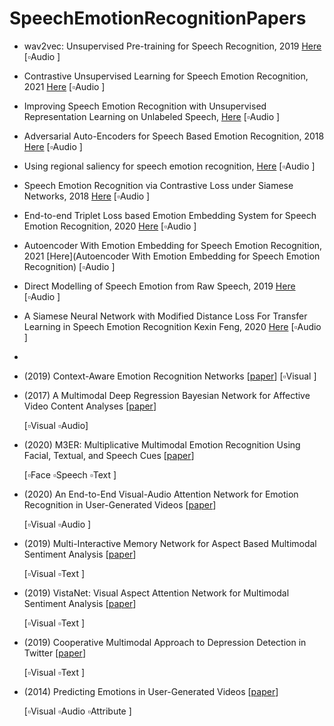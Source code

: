 # SpeechEmotionRecognitionPapers

- wav2vec: Unsupervised Pre-training for Speech Recognition, 2019 [Here](https://arxiv.org/pdf/1904.05862.pdf)
  [:white_small_square:Audio ]

- Contrastive Unsupervised Learning for Speech Emotion Recognition, 2021 [Here](https://arxiv.org/pdf/2102.06357.pdf)   [:white_small_square:Audio ]

- Improving Speech Emotion Recognition with Unsupervised Representation Learning on Unlabeled Speech, [Here](https://ieeexplore.ieee.org/stamp/stamp.jsp?tp=&arnumber=8682541) [:white_small_square:Audio ]
- Adversarial Auto-Encoders for Speech Based Emotion Recognition, 2018 [Here](https://arxiv.org/pdf/1806.02146.pdf) [:white_small_square:Audio ]
- Using regional saliency for speech emotion recognition, [Here](https://ieeexplore.ieee.org/stamp/stamp.jsp?tp=&arnumber=7952655) [:white_small_square:Audio ]
- Speech Emotion Recognition via Contrastive Loss under Siamese Networks, 2018 [Here](https://arxiv.org/pdf/1910.11174.pdf) [:white_small_square:Audio ]
- End-to-end Triplet Loss based Emotion Embedding System for Speech Emotion Recognition, 2020 [Here](https://arxiv.org/pdf/2010.06200.pdf) [:white_small_square:Audio ]
- Autoencoder With Emotion Embedding for Speech Emotion Recognition, 2021 [Here](Autoencoder With Emotion Embedding for Speech Emotion Recognition) [:white_small_square:Audio ]

- Direct Modelling of Speech Emotion from Raw Speech, 2019 [Here](https://arxiv.org/pdf/1904.03833.pdf) [:white_small_square:Audio ]
- A Siamese Neural Network with Modified Distance Loss For Transfer Learning in Speech Emotion Recognition Kexin Feng, 2020 [Here](https://arxiv.org/pdf/2006.03001.pdf) [:white_small_square:Audio ]
- 

-  (2019) Context-Aware Emotion Recognition Networks [[paper](https://openaccess.thecvf.com/content_ICCV_2019/papers/Lee_Context-Aware_Emotion_Recognition_Networks_ICCV_2019_paper.pdf)]
  [:white_small_square:Visual ]

- (2017) A Multimodal Deep Regression Bayesian Network for Affective Video Content Analyses [[paper](https://openaccess.thecvf.com/content_ICCV_2017/papers/Gan_A_Multimodal_Deep_ICCV_2017_paper.pdf)] 

  [:white_small_square:Visual :white_small_square:Audio]
- (2020) M3ER: Multiplicative Multimodal Emotion Recognition Using Facial, Textual, and Speech Cues [[paper](https://arxiv.org/pdf/1911.05659.pdf)]

  [:white_small_square:Face :white_small_square:Speech :white_small_square:Text ]

- (2020) An End-to-End Visual-Audio Attention Network for Emotion Recognition in User-Generated Videos [[paper](https://aaai.org/Papers/AAAI/2020GB/AAAI-ZhaoS.7155.pdf)]

  [:white_small_square:Visual :white_small_square:Audio ]

- (2019) Multi-Interactive Memory Network for Aspect Based Multimodal Sentiment Analysis [[paper](https://www.aaai.org/ojs/index.php/AAAI/article/view/3807)] 

  [:white_small_square:Visual :white_small_square:Text ]

- (2019) VistaNet: Visual Aspect Attention Network for Multimodal Sentiment Analysis [[paper](https://www.aaai.org/ojs/index.php/AAAI/article/view/3799)] 

  [:white_small_square:Visual :white_small_square:Text ]

- (2019) Cooperative Multimodal Approach to Depression Detection in Twitter [[paper](https://www.aaai.org/ojs/index.php/AAAI/article/view/3775)]

  [:white_small_square:Visual :white_small_square:Text ]

- (2014) Predicting Emotions in User-Generated Videos [[paper](http://www.yugangjiang.info/publication/aaai14-emotions.pdf)] 

  [:white_small_square:Visual :white_small_square:Audio :white_small_square:Attribute ]
